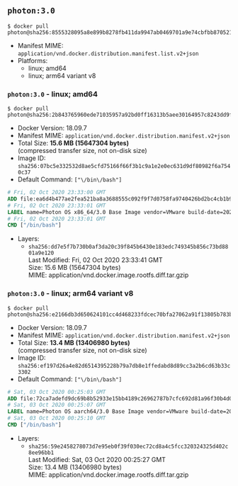 ## `photon:3.0`

```console
$ docker pull photon@sha256:8555328095a8e899b8278fb411da9947ab0469701a9e74cbfbb8705211c10b1b
```

-	Manifest MIME: `application/vnd.docker.distribution.manifest.list.v2+json`
-	Platforms:
	-	linux; amd64
	-	linux; arm64 variant v8

### `photon:3.0` - linux; amd64

```console
$ docker pull photon@sha256:2b843765960ede71035957a92bd0ff16313b5aee30164957c8243dd9f1b98d32
```

-	Docker Version: 18.09.7
-	Manifest MIME: `application/vnd.docker.distribution.manifest.v2+json`
-	Total Size: **15.6 MB (15647304 bytes)**  
	(compressed transfer size, not on-disk size)
-	Image ID: `sha256:07bc5e332532d8ae5cfd75166f66f3b1c9a1e2e0ec631d9df80982f6a7540c37`
-	Default Command: `["\/bin\/bash"]`

```dockerfile
# Fri, 02 Oct 2020 23:33:00 GMT
ADD file:ea6d4b477ae2fea521ba8a3688555c092f9f7d0758fa9740426bd2bc4cb1b9f6 in / 
# Fri, 02 Oct 2020 23:33:01 GMT
LABEL name=Photon OS x86_64/3.0 Base Image vendor=VMware build-date=20201002
# Fri, 02 Oct 2020 23:33:01 GMT
CMD ["/bin/bash"]
```

-	Layers:
	-	`sha256:dd7e5f7b730b0af3da20c39f845b6430e183edc749345b856c73bd8801a9e120`  
		Last Modified: Fri, 02 Oct 2020 23:33:41 GMT  
		Size: 15.6 MB (15647304 bytes)  
		MIME: application/vnd.docker.image.rootfs.diff.tar.gzip

### `photon:3.0` - linux; arm64 variant v8

```console
$ docker pull photon@sha256:e2166db3d650624101cc4d468233fdcec70bfa27062a91f13805b783b858efdc
```

-	Docker Version: 18.09.7
-	Manifest MIME: `application/vnd.docker.distribution.manifest.v2+json`
-	Total Size: **13.4 MB (13406980 bytes)**  
	(compressed transfer size, not on-disk size)
-	Image ID: `sha256:ef197d26a4e82d6514395228b79a7db8e1ffedabd8d89cc3a2b6cd63b33c3302`
-	Default Command: `["\/bin\/bash"]`

```dockerfile
# Sat, 03 Oct 2020 00:25:03 GMT
ADD file:72ca7adefd9dc69b8b52933e15bb4189c26962787b7cfc692d81a96f30b4d081 in / 
# Sat, 03 Oct 2020 00:25:07 GMT
LABEL name=Photon OS aarch64/3.0 Base Image vendor=VMware build-date=20201002
# Sat, 03 Oct 2020 00:25:10 GMT
CMD ["/bin/bash"]
```

-	Layers:
	-	`sha256:59e2458278073d7e95eb0f39f030ec72cd8a4c5fcc320324325d402c8ee96bb1`  
		Last Modified: Sat, 03 Oct 2020 00:25:27 GMT  
		Size: 13.4 MB (13406980 bytes)  
		MIME: application/vnd.docker.image.rootfs.diff.tar.gzip
